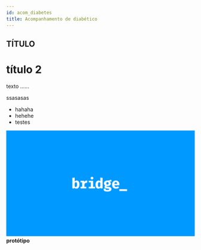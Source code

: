 ```yaml
---
id: acom_diabetes
title: Acompanhamento de diabético
---
```


## TÍTULO

# título 2

texto ......

ssasasas

- hahaha
- hehehe
- testes


![Figura 1 - protótipo](assets/Bridge.png "protótipo") **protótipo**
